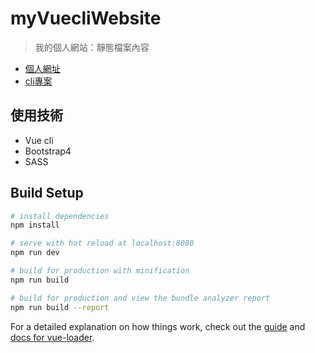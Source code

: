 # myVuecliWebsite

> 我的個人網站：靜態檔案內容

* [個人網址](https://allen8101070.github.io/myWebsite/)
* [cli專案](https://github.com/allen8101070/mycliWebsite)

## 使用技術
* Vue cli
* Bootstrap4
* SASS

## Build Setup

``` bash
# install dependencies
npm install

# serve with hot reload at localhost:8080
npm run dev

# build for production with minification
npm run build

# build for production and view the bundle analyzer report
npm run build --report
```

For a detailed explanation on how things work, check out the [guide](http://vuejs-templates.github.io/webpack/) and [docs for vue-loader](http://vuejs.github.io/vue-loader).

